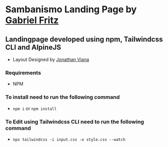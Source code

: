 # Sambanismo Landing Page by [Gabriel Fritz](https://github.com/GFFritz)
## Landingpage developed using npm, Tailwindcss CLI and AlpineJS

- Layout Designed by [Jonathan Viana](https://www.behance.net/dioyviana)

### Requirements
- NPM

### To install need to run the following command
- `npm i` or `npm install`

### To Edit using Tailwindcss CLI need to run the following command
- `npx tailwindcss -i input.css -o style.css --watch`